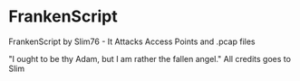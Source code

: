 # FrankenScript
FrankenScript by Slim76 - It Attacks Access Points and .pcap files


"I ought to be thy Adam, but I am rather the fallen angel."
All credits goes to Slim
